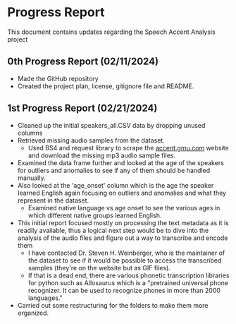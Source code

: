 # Progress Report
This document contains updates regarding the Speech Accent Analysis project 
## 0th Progress Report (02/11/2024)
* Made the GitHub repository
* Created the project plan, license, gitignore file and README.
## 1st Progress Report (02/21/2024)
* Cleaned up the initial speakers_all.CSV data by dropping unused columns
* Retrieved missing audio samples from the dataset.
  * Used BS4 and request library to scrape the [accent.gmu.com](https://accent.gmu.edu) website and download the missing mp3 audio sample files.
* Examined the data frame further and looked at the age of the speakers for outliers and anomalies to see if any of them should be handled manually.
* Also looked at the 'age_onset' column which is the age the speaker learned English again focusing on outliers and anomalies and what they represent in the dataset.
  * Examined native language vs age onset to see the various ages in which different native groups learned English.
* This initial report focused mostly on processing the text metadata as it is readily available, thus a logical next step would be to dive into the analysis of the audio files and figure out a way to transcribe and encode them
  * I have contacted Dr. Steven H. Weinberger, who is the maintainer of the dataset to see if it would be possible to access the transcribed samples (they're on the website but as GIF files).
  * If that is a dead end, there are various phonetic transcription libraries for python such as Allosaurus which is a "pretrained universal phone recognizer. It can be used to recognize phones in more than 2000 languages." 
* Carried out some restructuring for the folders to make them more organized. 